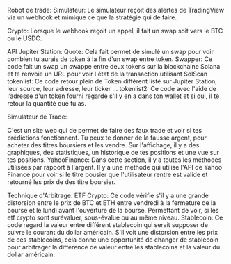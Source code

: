 Robot de trade:
  Simulateur:
  Le simulateur reçoit des alertes de TradingView via un webhook et mimique ce que la stratégie qui de faire.

  Crypto:
  Lorsque le webhook reçoit un appel, il fait un swap soit vers le BTC ou le USDC.

  API Jupiter Station:
    Quote:
    Cela fait permet de simulé un swap pour voir combien tu aurais de token à la fin d'un swap entre token.
    Swapper:
    Ce code fait un swap un swappe entre deux tokens sur la blockchaine Solana et te renvoie un URL pour voir l'état de la transaction utilisant SolScan
    tokenlist:
    Ce code retour plein de Token différent listé sur Jupiter Station, leur source, leur adresse, leur ticker  ...
    tokenlist2:
    Ce code avec l'aide de l’adresse d'un token fourni regarde s'il y en a dans ton wallet et si oui, il te retour la quantité que tu as.

Simulateur de Trade:

  C'est un site web qui de permet de faire des faux trade et voir si tes prédictions fonctionnent. Tu peux te donner de la fausse argent, pour acheter des titres boursiers et les vendre.
  Sur l'affichage, il y a des graphiques, des statistiques, un historique de tes positions et une vue sur tes positions.
  YahooFinance:
  Dans cette section, il y a toutes les méthodes utilisées par rapport à l'argent. Il y a une méthode qui utilise l'API de Yahoo Finance pour voir si le titre bousier que l'utilisateur rentre est valide et retourné les prix de des titre boursier.
  
Technique d'Arbitrage:
  ETF Crypto:
  Ce code vérifie s'il y a une grande distorsion entre le prix de BTC et ETH entre vendredi à la fermeture de la bourse et le lundi avant l'ouverture de la bourse. Permettant de voir, si les etf crypto sont surévaluer, sous-évalue ou au même niveau.
  Stablecoin:
  Ce code regard la valeur entre différent stablecoin qui serait supposer de suivre le courant du dollar américain. S'il voit une distorsion entre les prix de ces stablecoins, cela donne une opportunité de changer de stablecoin pour arbitrager la différence de valeur entre les stablecoins et la valeur du dollar américain.

